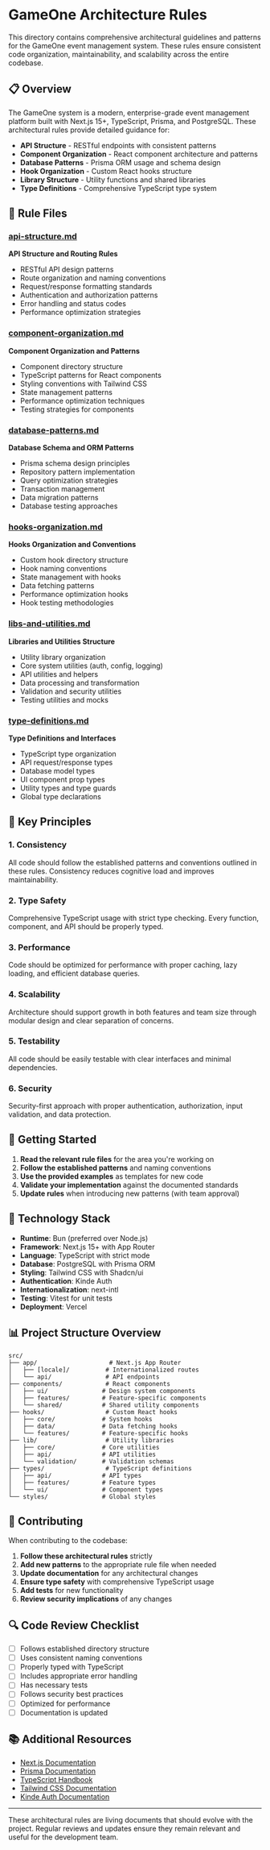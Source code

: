 # GameOne Architecture Rules

This directory contains comprehensive architectural guidelines and patterns for the GameOne event management system. These rules ensure consistent code organization, maintainability, and scalability across the entire codebase.

## 📋 Overview

The GameOne system is a modern, enterprise-grade event management platform built with Next.js 15+, TypeScript, Prisma, and PostgreSQL. These architectural rules provide detailed guidance for:

- **API Structure** - RESTful endpoints with consistent patterns
- **Component Organization** - React component architecture and patterns  
- **Database Patterns** - Prisma ORM usage and schema design
- **Hook Organization** - Custom React hooks structure
- **Library Structure** - Utility functions and shared libraries
- **Type Definitions** - Comprehensive TypeScript type system

## 📁 Rule Files

### [api-structure.md](./api-structure.md)
**API Structure and Routing Rules**
- RESTful API design patterns
- Route organization and naming conventions
- Request/response formatting standards
- Authentication and authorization patterns
- Error handling and status codes
- Performance optimization strategies

### [component-organization.md](./component-organization.md)
**Component Organization and Patterns**
- Component directory structure
- TypeScript patterns for React components
- Styling conventions with Tailwind CSS
- State management patterns
- Performance optimization techniques
- Testing strategies for components

### [database-patterns.md](./database-patterns.md)
**Database Schema and ORM Patterns**
- Prisma schema design principles
- Repository pattern implementation
- Query optimization strategies
- Transaction management
- Data migration patterns
- Database testing approaches

### [hooks-organization.md](./hooks-organization.md)
**Hooks Organization and Conventions**
- Custom hook directory structure
- Hook naming conventions
- State management with hooks
- Data fetching patterns
- Performance optimization hooks
- Hook testing methodologies

### [libs-and-utilities.md](./libs-and-utilities.md)
**Libraries and Utilities Structure**
- Utility library organization
- Core system utilities (auth, config, logging)
- API utilities and helpers
- Data processing and transformation
- Validation and security utilities
- Testing utilities and mocks

### [type-definitions.md](./type-definitions.md)
**Type Definitions and Interfaces**
- TypeScript type organization
- API request/response types
- Database model types
- UI component prop types
- Utility types and type guards
- Global type declarations

## 🎯 Key Principles

### 1. **Consistency**
All code should follow the established patterns and conventions outlined in these rules. Consistency reduces cognitive load and improves maintainability.

### 2. **Type Safety**
Comprehensive TypeScript usage with strict type checking. Every function, component, and API should be properly typed.

### 3. **Performance**
Code should be optimized for performance with proper caching, lazy loading, and efficient database queries.

### 4. **Scalability**
Architecture should support growth in both features and team size through modular design and clear separation of concerns.

### 5. **Testability**
All code should be easily testable with clear interfaces and minimal dependencies.

### 6. **Security**
Security-first approach with proper authentication, authorization, input validation, and data protection.

## 🚀 Getting Started

1. **Read the relevant rule files** for the area you're working on
2. **Follow the established patterns** and naming conventions
3. **Use the provided examples** as templates for new code
4. **Validate your implementation** against the documented standards
5. **Update rules** when introducing new patterns (with team approval)

## 🔧 Technology Stack

- **Runtime**: Bun (preferred over Node.js)
- **Framework**: Next.js 15+ with App Router
- **Language**: TypeScript with strict mode
- **Database**: PostgreSQL with Prisma ORM
- **Styling**: Tailwind CSS with Shadcn/ui
- **Authentication**: Kinde Auth
- **Internationalization**: next-intl
- **Testing**: Vitest for unit tests
- **Deployment**: Vercel

## 📊 Project Structure Overview

```
src/
├── app/                    # Next.js App Router
│   ├── [locale]/          # Internationalized routes
│   └── api/               # API endpoints
├── components/            # React components
│   ├── ui/               # Design system components
│   ├── features/         # Feature-specific components
│   └── shared/           # Shared utility components
├── hooks/                 # Custom React hooks
│   ├── core/             # System hooks
│   ├── data/             # Data fetching hooks
│   └── features/         # Feature-specific hooks
├── lib/                   # Utility libraries
│   ├── core/             # Core utilities
│   ├── api/              # API utilities
│   └── validation/       # Validation schemas
├── types/                 # TypeScript definitions
│   ├── api/              # API types
│   ├── features/         # Feature types
│   └── ui/               # Component types
└── styles/               # Global styles
```

## 📝 Contributing

When contributing to the codebase:

1. **Follow these architectural rules** strictly
2. **Add new patterns** to the appropriate rule file when needed
3. **Update documentation** for any architectural changes
4. **Ensure type safety** with comprehensive TypeScript usage
5. **Add tests** for new functionality
6. **Review security implications** of any changes

## 🔍 Code Review Checklist

- [ ] Follows established directory structure
- [ ] Uses consistent naming conventions
- [ ] Properly typed with TypeScript
- [ ] Includes appropriate error handling
- [ ] Has necessary tests
- [ ] Follows security best practices
- [ ] Optimized for performance
- [ ] Documentation is updated

## 📚 Additional Resources

- [Next.js Documentation](https://nextjs.org/docs)
- [Prisma Documentation](https://www.prisma.io/docs)
- [TypeScript Handbook](https://www.typescriptlang.org/docs/)
- [Tailwind CSS Documentation](https://tailwindcss.com/docs)
- [Kinde Auth Documentation](https://kinde.com/docs/)

---

These architectural rules are living documents that should evolve with the project. Regular reviews and updates ensure they remain relevant and useful for the development team.